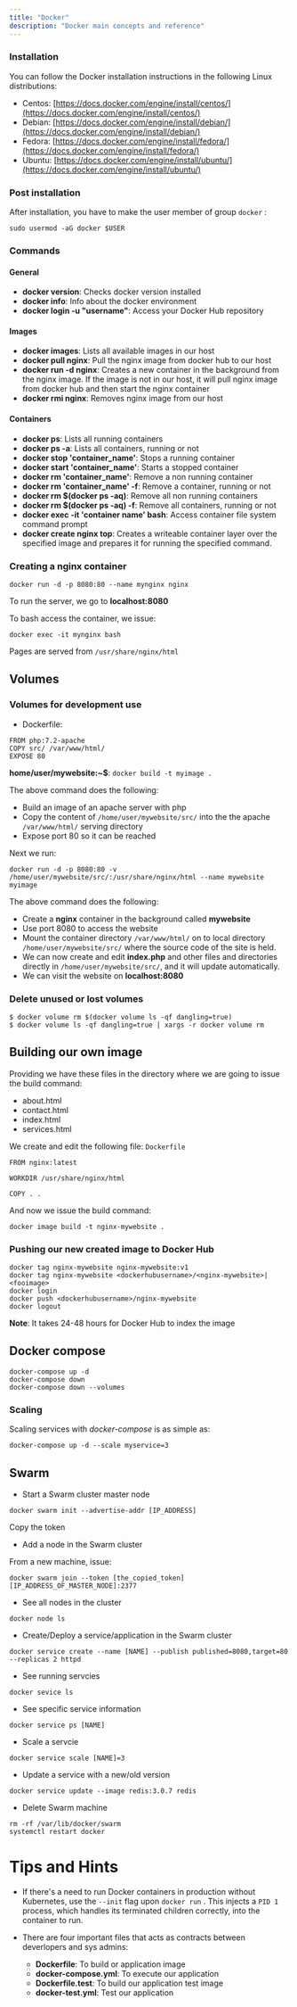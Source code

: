 ```yaml
---
title: "Docker"
description: "Docker main concepts and reference"
---
```


### Installation

You can follow the Docker installation instructions in the following Linux distributions:

- Centos: [https://docs.docker.com/engine/install/centos/](https://docs.docker.com/engine/install/centos/)
- Debian: [https://docs.docker.com/engine/install/debian/](https://docs.docker.com/engine/install/debian/)
- Fedora: [https://docs.docker.com/engine/install/fedora/](https://docs.docker.com/engine/install/fedora/)
- Ubuntu: [https://docs.docker.com/engine/install/ubuntu/](https://docs.docker.com/engine/install/ubuntu/)


### Post installation

After installation, you have to make the user member of group `docker` :

``` 
sudo usermod -aG docker $USER
```

### Commands

#### General

* **docker version**: Checks docker version installed
* **docker info**: Info about the docker environment
* **docker login -u "username"**: Access your Docker Hub repository

#### Images

* **docker images**: Lists all available images in our host
* **docker pull nginx**: Pull the nginx image from docker hub to our host
* **docker run -d nginx**: Creates a new container in the background from the nginx image. If the image is not in our host, it will pull nginx image from docker hub and then start the nginx container
* **docker rmi nginx**: Removes nginx image from our host

#### Containers

* **docker ps**: Lists all running containers
* **docker ps -a**: Lists all containers, running or not
* **docker stop 'container_name'**: Stops a running container
* **docker start 'container_name'**: Starts a stopped container
* **docker rm 'container_name'**: Remove a non running container 
* **docker rm 'container_name' -f**: Remove a container, running or not 
* **docker rm $(docker ps -aq)**: Remove all non running containers
* **docker rm $(docker ps -aq) -f**: Remove all containers, running or not
* **docker exec -it 'container name' bash**: Access container file system command prompt
* **docker create nginx top**: Creates a writeable container layer over the specified image and prepares it for running the specified command.

### Creating a nginx container

`docker run -d -p 8080:80 --name mynginx nginx` 

To run the server, we go to **localhost:8080**

To bash access the container, we issue:

`docker exec -it mynginx bash` 

Pages are served from `/usr/share/nginx/html` 

## Volumes

### Volumes for development use

* Dockerfile:
```
FROM php:7.2-apache
COPY src/ /var/www/html/
EXPOSE 80
```
**home/user/mywebsite:~$**: `docker build -t myimage .`

The above command does the following:
* Build an image of an apache server with php
* Copy the content of `/home/user/mywebsite/src/` into the the apache `/var/www/html/` serving directory
* Expose port 80 so it can be reached

Next we run:

`docker run -d -p 8080:80 -v /home/user/mywebsite/src/:/usr/share/nginx/html --name mywebsite myimage` 

The above command does the following:

* Create a **nginx** container in the background called **mywebsite**
* Use port 8080 to access the website
* Mount the container directory `/var/www/html/` on to local directory `/home/user/mywebsite/src/` where the source code of the site is held. 
* We can now create and edit **index.php** and other files and directories directly in `/home/user/mywebsite/src/`, and it will update automatically.
* We can visit the website on **localhost:8080**

### Delete unused or lost volumes
```
$ docker volume rm $(docker volume ls -qf dangling=true)
$ docker volume ls -qf dangling=true | xargs -r docker volume rm
```

## Building our own image

Providing we have these files in the directory where we are going to issue the build command:

* about.html
* contact.html
* index.html
* services.html

We create and edit the following file: `Dockerfile` 

``` 
FROM nginx:latest

WORKDIR /usr/share/nginx/html

COPY . .
```

And now we issue the build command:

`docker image build -t nginx-mywebsite .` 

### Pushing our new created image to Docker Hub

``` 
docker tag nginx-mywebsite nginx-mywebsite:v1
docker tag nginx-mywebsite <dockerhubusername>/<nginx-mywebsite>|<fooimage>
docker login
docker push <dockerhubusername>/nginx-mywebsite
docker logout
```

**Note**: It takes 24-48 hours for Docker Hub to index the image


## Docker compose

```
docker-compose up -d
docker-compose down
docker-compose down --volumes
```

### Scaling

Scaling services with *docker-compose* is as simple as:

```
docker-compose up -d --scale myservice=3
```

## Swarm

- Start a Swarm cluster master node
```
docker swarm init --advertise-addr [IP_ADDRESS]
```

Copy the token


- Add a node in the Swarm cluster

From a new machine, issue:
```
docker swarm join --token [the_copied_token] [IP_ADDRESS_OF_MASTER_NODE]:2377
```

- See all nodes in the cluster
```
docker node ls
```

- Create/Deploy a service/application in the Swarm cluster
```
docker service create --name [NAME] --publish published=8080,target=80 --replicas 2 httpd 
```

- See running servcies
```
docker sevice ls
```

- See specific service information
```
docker service ps [NAME]
```

- Scale a servcie
```
docker service scale [NAME]=3
```

- Update a service with a new/old version
```
docker service update --image redis:3.0.7 redis
```

- Delete Swarm machine
```
rm -rf /var/lib/docker/swarm
systemctl restart docker
```

# Tips and Hints

* If there's a need to run Docker containers in production without Kubernetes, use the `--init` flag upon `docker run` . This injects a `PID 1` process, which handles its terminated children correctly, into the container to run.

* There are four important files that acts as contracts between deverlopers and sys admins:
  + **Dockerfile**: To build or application image
  + **docker-compose.yml**: To execute our application
  + **Dockerfile.test**: To build our application test image
  + **docker-test.yml**: Test our application
